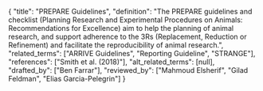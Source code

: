 {
    "title": "PREPARE Guidelines",
    "definition": "The PREPARE guidelines and checklist (Planning Research and Experimental Procedures on Animals: Recommendations for Excellence) aim to help the planning of animal research, and support adherence to the 3Rs (Replacement, Reduction or Refinement) and facilitate the reproducibility of animal research.",
    "related_terms": ["ARRIVE Guidelines", "Reporting Guideline", "STRANGE"],
    "references": ["Smith et al. (2018)"],
    "alt_related_terms": [null],
    "drafted_by": ["Ben Farrar"],
    "reviewed_by": ["Mahmoud Elsherif", "Gilad Feldman", "Elias Garcia-Pelegrin"]
  }
